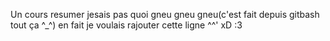 Un cours resumer jesais pas quoi gneu gneu gneu(c'est fait depuis gitbash tout ça ^_^)
en fait je voulais rajouter cette ligne ^^' xD :3

